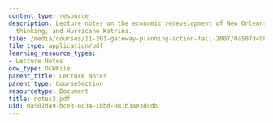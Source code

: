 ```yaml
---
content_type: resource
description: Lecture notes on the economic redevelopment of New Orleans, regional
  thinking, and Hurricane Katrina.
file: /media/courses/11-201-gateway-planning-action-fall-2007/0a507d49bce30c341bbd081b3ae3dcdb_notes3.pdf
file_type: application/pdf
learning_resource_types:
- Lecture Notes
ocw_type: OCWFile
parent_title: Lecture Notes
parent_type: CourseSection
resourcetype: Document
title: notes3.pdf
uid: 0a507d49-bce3-0c34-1bbd-081b3ae3dcdb
---
```

